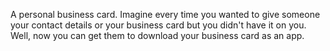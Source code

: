 A personal business card. Imagine every time you wanted to give someone your contact details or your business card but you didn't have it on you. Well, now you can get them to download your business card as an app.
